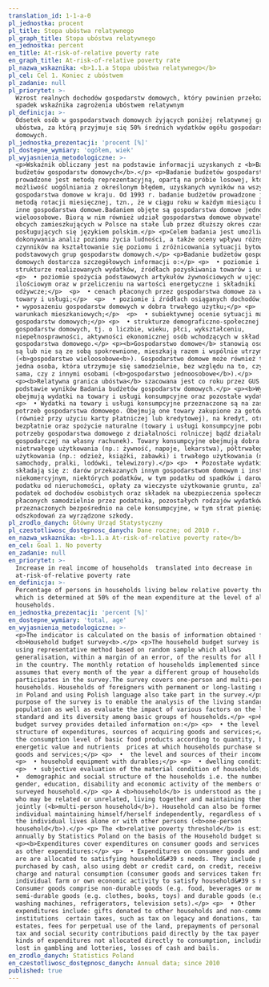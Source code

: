 ```yaml
---
translation_id: 1-1-a-0
pl_jednostka: procent
pl_title: Stopa ubóstwa relatywnego
pl_graph_title: Stopa ubóstwa relatywnego
en_jednostka: percent
en_title: At-risk-of-relative poverty rate
en_graph_title: At-risk-of-relative poverty rate
pl_nazwa_wskaznika: <b>1.1.a Stopa ubóstwa relatywnego</b>
pl_cel: Cel 1. Koniec z ubóstwem
pl_zadanie: null
pl_priorytet: >-
  Wzrost realnych dochodów gospodarstw domowych, który powinien przełożyć się na
  spadek wskaźnika zagrożenia ubóstwem relatywnym
pl_definicja: >-
  Odsetek osób w gospodarstwach domowych żyjących poniżej relatywnej granicy
  ubóstwa, za którą przyjmuje się 50% średnich wydatków ogółu gospodarstw
  domowych.
pl_jednostka_prezentacji: 'procent [%]'
pl_dostepne_wymiary: 'ogółem, wiek'
pl_wyjasnienia_metodologiczne: >-
  <p>Wskaźnik obliczany jest na podstawie informacji uzyskanych z <b>Badania
  budżetów gospodarstw domowych</b>.</p> <p>Badanie budżetów gospodarstw domowych
  prowadzone jest metodą reprezentacyjną, opartą na próbie losowej, która daje
  możliwość uogólniania z określonym błędem, uzyskanych wyników na wszystkie
  gospodarstwa domowe w kraju. Od 1993 r. badanie budżetów prowadzone jest
  metodą rotacji miesięcznej, tzn., że w ciągu roku w każdym miesiącu badane są
  inne gospodarstwa domowe.Badaniem objęte są gospodarstwa domowe jedno- i
  wieloosobowe. Biorą w nim również udział gospodarstwa domowe obywateli państw
  obcych zamieszkujących w Polsce na stałe lub przez dłuższy okres czasu i
  posługujących się językiem polskim.</p> <p>Celem badania jest umożliwienie
  dokonywania analiz poziomu życia ludności, a także oceny wpływu różnych
  czynników na kształtowanie się poziomu i zróżnicowania sytuacji bytowej
  podstawowych grup gospodarstw domowych.</p> <p>Badanie budżetów gospodarstw
  domowych dostarcza szczegółowych informacji o:</p> <p>  • poziomie i
  strukturze realizowanych wydatków, źródłach pozyskiwania towarów i usług;</p>
  <p>  • poziomie spożycia podstawowych artykułów żywnościowych w ujęciu
  ilościowym oraz w przeliczeniu na wartości energetyczne i składniki
  odżywcze;</p>  <p>  • cenach płaconych przez gospodarstwa domowe za wybrane
  towary i usługi;</p>  <p>  • poziomie i źródłach osiąganych dochodów;</p> <p> 
  • wyposażeniu gospodarstw domowych w dobra trwałego użytku;</p> <p>  •
  warunkach mieszkaniowych;</p>  <p>  • subiektywnej ocenie sytuacji materialnej
  gospodarstw domowych;</p> <p>  • strukturze demograficzno-społecznej
  gospodarstw domowych, tj. o liczbie, wieku, płci, wykształceniu,
  niepełnosprawności, aktywności ekonomicznej osób wchodzących w skład badanego
  gospodarstwa domowego.</p> <p><b>Gospodarstwo domowe</b> stanowią osoby, które
  są lub nie są ze sobą spokrewnione, mieszkają razem i wspólnie utrzymują się
  (<b>gospodarstwo wieloosobowe<b>). Gospodarstwo domowe może również tworzyć
  jedna osoba, która utrzymuje się samodzielnie, bez względu na to, czy mieszka
  sama, czy z innymi osobami (<b>gospodarstwo jednoosobowe</b>).</p>
  <p><b>Relatywna granica ubóstwa</b> szacowana jest co roku przez GUS na
  podstawie wyników Badania budżetów gospodarstw domowych.</p> <p><b>Wydatki</b>
  obejmują wydatki na towary i usługi konsumpcyjne oraz pozostałe wydatki:</p>
  <p>  • Wydatki na towary i usługi konsumpcyjne przeznaczone są na zaspokojenie
  potrzeb gospodarstwa domowego. Obejmują one towary zakupione za gotówkę
  (również przy użyciu karty płatniczej lub kredytowej), na kredyt, otrzymane
  bezpłatnie oraz spożycie naturalne (towary i usługi konsumpcyjne pobrane na
  potrzeby gospodarstwa domowego z działalności rolniczej bądź działalności
  gospodarczej na własny rachunek). Towary konsumpcyjne obejmują dobra
  nietrwałego użytkowania (np.: żywność, napoje, lekarstwa), półtrwałego
  użytkowania (np.: odzież, książki, zabawki) i trwałego użytkowania (np.:
  samochody, pralki, lodówki, telewizory).</p> <p>  • Pozostałe wydatki, które
  składają się z: darów przekazanych innym gospodarstwom domowym i instytucjom
  niekomercyjnym, niektórych podatków, w tym podatku od spadków i darowizn,
  podatku od nieruchomości, opłaty za wieczyste użytkowanie gruntu, zaliczek na
  podatek od dochodów osobistych oraz składek na ubezpieczenia społeczne
  płaconych samodzielnie przez podatnika, pozostałych rodzajów wydatków nie
  przeznaczonych bezpośrednio na cele konsumpcyjne, w tym strat pieniężnych,
  odszkodowań za wyrządzone szkody.
pl_zrodlo_danych: Główny Urząd Statystyczny
pl_czestotliwosc_dostępnosc_danych: Dane roczne; od 2010 r.
en_nazwa_wskaznika: <b>1.1.a At-risk-of-relative poverty rate</b>
en_cel: Goal 1. No poverty
en_zadanie: null
en_priorytet: >-
  Increase in real income of households  translated into decrease in
  at-risk-of-relative poverty rate
en_definicja: >-
  Percentage of persons in households living below relative poverty threshold
  which is determined at 50% of the mean expenditure at the level of all
  households.
en_jednostka_prezentacji: 'percent [%]'
en_dostepne_wymiary: 'total, age'
en_wyjasnienia_metodologiczne: >-
  <p>The indicator is calculated on the basis of information obtained from
  <b>Household budget survey<b>.</p> <p>The household budget survey is conducted
  using representative method based on random sample which allows
  generalisation, within a margin of an error, of the results for all households
  in the country. The monthly rotation of households implemented since 1993
  assumes that every month of the year a different group of households
  participates in the survey.The survey covers one-person and multi-person
  households. Households of foreigners with permanent or long-lasting residence
  in Poland and using Polish language also take part in the survey.</p> <p>The
  purpose of the survey is to enable the analysis of the living standards of the
  population as well as evaluate the impact of various factors on the living
  standard and its diversity among basic groups of households.</p> <p>Household
  budget survey provides detailed information on:</p> <p>  • the level and the
  structure of expenditures, sources of acquiring goods and services;</p> <p>  •
  the consumption level of basic food products according to quantity, but also
  energetic value and nutrients  prices at which households purchase selected
  goods and services;</p> <p>  •  the level and sources of their incomes; </p> 
  <p>  • household equipment with durables;</p> <p>  • dwelling conditions;</p>
  <p>  • subjective evaluation of the material condition of households;</p> <p> 
  •  demographic and social structure of the households i.e. the number, age,
  gender, education, disability and economic activity of the members of the
  surveyed household.</p> <p> A <b>household</b> is understood as the persons
  who may be related or unrelated, living together and maintaining themselves
  jointly (<b>multi-person household</b>). Household can also be formed by one
  individual maintaining himself/herself independently, regardless of whether
  the individual lives alone or with other persons (<b>one-person
  household</b>).</p> <p> The <b>relative poverty threshold</b> is estimated
  annually by Statistics Poland on the basis of the Household budget survey.</p>
  <p><b>Expenditures cover expenditures on consumer goods and services as well
  as other expenditures:</p> <p>  • Expenditures on consumer goods and services
  are are allocated to satisfying household&#39 s needs. They include products
  purchased by cash, also using debt or credit card, on credit, received free of
  charge and natural consumption (consumer goods and services taken from
  individual farm or own economic activity to satisfy household&#39 s needs).
  Consumer goods comprise non-durable goods (e.g. food, beverages or medicines),
  semi-durable goods (e.g. clothes, books, toys) and durable goods (e.g. cars,
  washing machines, refrigerators, television sets).</p> <p>  • Other
  expenditures include: gifts donated to other households and non-commercial
  institutions  certain taxes, such as tax on legacy and donations, tax on real
  estates, fees for perpetual use of the land, prepayments of personal income
  tax and social security contributions paid directly by the tax payer  other
  kinds of expenditures not allocated directly to consumption, including sums
  lost in gambling and lotteries, losses of cash and bails.
en_zrodlo_danych: Statistics Poland
en_czestotliwosc_dostępnosc_danych: Annual data; since 2010
published: true
---
```

